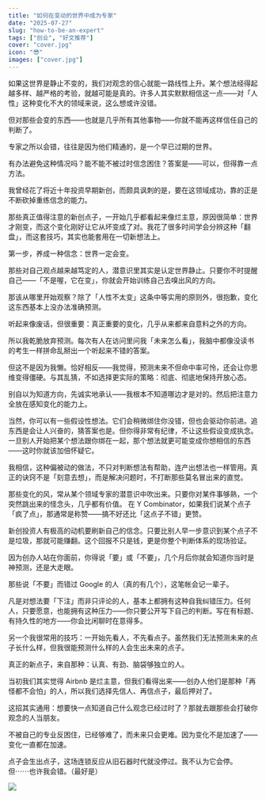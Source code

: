 ```yaml
---
title: "如何在变动的世界中成为专家"
date: "2025-07-27"
slug: "how-to-be-an-expert"
tags: ["创业", "好文推荐"]
cover: "cover.jpg"
icon: "😎"
images: ["cover.jpg"]
---
```

如果这世界是静止不变的，我们对观念的信心就能一路线性上升。某个想法经得起越多样、越严格的考验，就越可能是真的。许多人其实默默相信这一点——对「人性」这种变化不大的领域来说，这么想或许没错。



但对那些会变的东西——也就是几乎所有其他事物——你就不能再这样信任自己的判断了。



专家之所以会错，往往是因为他们精通的，是一个早已过期的世界。



有办法避免这种情况吗？能不能不被过时信念困住？答案是——可以，但得靠一点方法。



我曾经花了将近十年投资早期新创，而颇具讽刺的是，要在这领域成功，靠的正是不断砍掉重练信念的能力。



那些真正值得注意的新创点子，一开始几乎都看起来像烂主意，原因很简单：世界才刚变，而这个变化刚好让它从坏变成了对。我花了很多时间学会分辨这种「翻盘」，而这套技巧，其实也能套用在一切新想法上。



第一步，养成一种信念：世界一定会变。



那些对自己观点越来越笃定的人，潜意识里其实是认定世界静止。只要你不时提醒自己——「不是喔，它在变」，你就会开始训练自己去嗅出风的方向。



那该从哪里开始观察？除了「人性不太变」这条中等实用的原则外，很抱歉，变化这东西基本上没办法准确预测。



听起来像废话，但很重要：真正重要的变化，几乎从来都来自意料之外的方向。



所以我乾脆放弃预测。每次有人在访问里问我「未来怎么看」，我脑中都像没读书的考生一样拼命乱掰出一个听起来不错的答案。



但这不是因为我懒。恰好相反——我觉得，预测未来不但命中率可怜，还会让你思维变得僵硬。与其乱猜，不如选择更实际的策略：彻底、彻底地保持开放心态。



别自以为知道方向，先诚实地承认——我根本不知道哪边才是对的。然后把注意力全放在感知变化的能力上。



当然，你可以有一些假设性想法。它们会稍微绑住你没错，但也会驱动你前进。追东西是会让人兴奋的，猜答案也是。但你得非常有纪律，不让这些假设变成执念。
一旦别人开始把某个想法跟你绑在一起，那个想法就更可能变成你想相信的东西——这时你就该加倍怀疑它。



我相信，这种偏被动的做法，不只对判断想法有帮助，连产出想法也一样管用。真正的诀窍不是「刻意去想」，而是解决问题时，不打断那些莫名冒出来的直觉。



那些变化的风，常从某个领域专家的潜意识中吹出来。只要你对某件事够熟，一个突然跳出来的怪念头，几乎都有价值。
在 Y Combinator，如果我们说某个点子「疯了点」，那通常是称赞——搞不好还比「这点子不错」更赞。



新创投资人有极高的动机要刷新自己的信念。只要比别人早一步意识到某个点子不是垃圾，那就可能赚翻。这个回报不只是钱，更是你整个判断体系的现场验证。



因为创办人站在你面前，你得说「要」或「不要」，几个月后你就会知道你当时是神预测，还是大走眼。



那些说「不要」而错过 Google 的人（真的有几个），这笔帐会记一辈子。



凡是对想法要「下注」而非只评论的人，基本上都拥有这种自我纠错压力。任何人，只要愿意，也能拥有这种压力——你只要公开写下自己的判断。写在有标题、有持久性的地方——你会比闲聊时在意得多。



另一个我很常用的技巧：一开始先看人，不先看点子。虽然我们无法预测未来的点子长什么样，但我很能预测什么样的人会生出未来的点子。



真正的新点子，来自那种：认真、有劲、脑袋够独立的人。



当初我们其实觉得 Airbnb 是烂主意，但我们看得出来——创办人他们是那种「再怪都不会怕」的人，所以我们选择先信人、再信点子，最后押对了。



这招其实通用：想要快一点知道自己什么观念已经过时了？那就去跟那些会打破你观念的人当朋友。



不被自己的专业反困住，已经够难了，而未来只会更难。因为变化不是加速了——变化一直都在加速。



点子会生出点子，这场连锁反应从旧石器时代就没停过。我不认为它会停。
但⋯⋯也许我会错。（最好是）




![](https://prod-files-secure.s3.us-west-2.amazonaws.com/112d0858-5090-4d34-a606-b75eb8d65fd2/46476355-9cf3-4e99-9b7a-3531bc426380/1000202064.png?X-Amz-Algorithm=AWS4-HMAC-SHA256&X-Amz-Content-Sha256=UNSIGNED-PAYLOAD&X-Amz-Credential=ASIAZI2LB4662EZH3MEP%2F20250803%2Fus-west-2%2Fs3%2Faws4_request&X-Amz-Date=20250803T214637Z&X-Amz-Expires=3600&X-Amz-Security-Token=IQoJb3JpZ2luX2VjEPr%2F%2F%2F%2F%2F%2F%2F%2F%2F%2FwEaCXVzLXdlc3QtMiJGMEQCICB%2FH95zgy7L1ZYJIQPTyHGwRk5mKtPFTG8e56wTfSsfAiBhSggfOpQH3uqqk4Obt7xFGfOArxlX4Ofc59YNMmZH1yr%2FAwgzEAAaDDYzNzQyMzE4MzgwNSIMeDxEQt8njSLGxS0KKtwDN1XoUy%2Bm7bUp8SP16cA97nS3Q3IQxqTAa6ykEPg23NGJTNZD8bbqzvQ1kogSLhq8bTM0uuEySoWRtl%2FnnF8JW21A1nPB96bryIB%2BCeqa8ePSxqiC40z1PFj9ntJVRZFy1b1EGFySN0fROxIAJ7mOoZzCSG3q5XXzI%2BrOcEXWC31xEjXYr%2Fo6EyL%2BiUq4kNPIdBbBpMWE%2F9ADTyrJm8SZYicxZ2VM%2BICjRJ%2FbiepT71Baey%2BqxWBtTZ%2BB%2FpUdFSXXFR6wjae%2FWvPtJ5mZcD58P5VoTp0rjp4%2BUwqDqdP0cBaZvNp%2F9N0uj3Nqhcu3uXmwhAs3mQqvf3Njhc5yb7j2zelYe6uFRbao4frrTJIO8b%2BbSIWi1j7a%2FgFFTcO6kFtA2LA05cXoVgKa%2BYyYPJW0RlG0fIUs3xyMDNZTshwIhvKaqRhaUqJhFYr60ZKSILWiEpyeupQV0h6%2FxjGMr7seiGbUtDFGrWLljiwWMoqbU1dbo9LiKhhc%2FYIhyzt1BODkfTyWDu%2F2XV6jrBMvUVKSKQwrT342RT0b0gnrf7RV3Tb8RSBCEp9DpZkUafj%2BhhlYx19EatJwJRilxTNMyyGGKD%2BvPAl7UwSCDqCY9ePNHzHhTHFuznjp%2BHi5z2MwhcC%2BxAY6pgFaWNW76FKkmXyM8AS3EtksfWilZbaVAu4%2FkjsM5%2BsuF%2Fz%2BAmhqrkxFY%2Fu%2BMDPWrEvDHAhHUsDHGv3df7LcLruQvQSO88VdlvK8vEYNr4ik0LGFXUSLN%2BfdIp47osa%2F%2FUnREZg2F7BK26YBWMrhoq5G86yvze9ClEV8uacuSeLl20c2jMUsPH%2FOfRRGaAiurXMlt%2F%2B6%2FtSq6Ze%2FCx3u7TlMJfcARzk6&X-Amz-Signature=6174ff4ff39b20688df81a66290b6cb7d0661ae69ff6f6cba8d338842ec2b4f0&X-Amz-SignedHeaders=host&x-amz-checksum-mode=ENABLED&x-id=GetObject)

